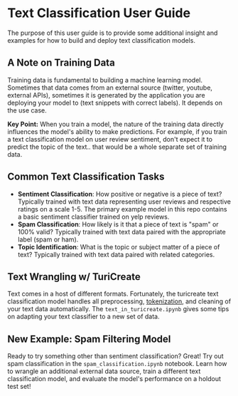 # Text Classification User Guide
The purpose of this user guide is to provide some additional insight and examples for how to build and deploy text classification models.

## A Note on Training Data
Training data is fundamental to building a machine learning model. Sometimes that data comes from an external source (twitter, youtube, external APIs), sometimes it is generated by the application you are deploying your model to (text snippets with correct labels). It depends on the use case.

**Key Point:** When you train a model, the nature of the training data directly influences the model's ability to make predictions. For example, if you train a text classification model on user review sentiment, don't expect it to predict the topic of the text.. that would be a whole separate set of training data.

## Common Text Classification Tasks

- **Sentiment Classification**: How positive or negative is a piece of text? Typically trained with text data representing user reviews and respective ratings on a scale 1-5. The primary example model in this repo contains a basic sentiment classifier trained on yelp reviews.
- **Spam Classification**: How likely is it that a piece of text is "spam" or 100% valid? Typically trained with text data paired with the appropriate label (spam or ham). 
- **Topic Identification**: What is the topic or subject matter of a piece of text? Typically trained with text data paired with related categories.
 

## Text Wrangling w/ TuriCreate
Text comes in a host of different formats. Fortunately, the turicreate text classification model handles all preprocessing, [tokenization](https://nlp.stanford.edu/IR-book/html/htmledition/tokenization-1.html), and cleaning of your text data automatically. The `text_in_turicreate.ipynb` gives some tips on adapting your text classifier to a new set of data.


## New Example: Spam Filtering Model
Ready to try something other than sentiment classification? Great! Try out spam classification in the `spam_classification.ipynb` notebook. Learn how to wrangle an additional external data source, train a different text classification model, and evaluate the model's performance on a holdout test set!